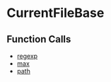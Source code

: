 # CurrentFileBase

## Function Calls
- [regexp](Helper/regexp.md)
- [max](Helper/max.md)
- [path](Helper/path.md)
